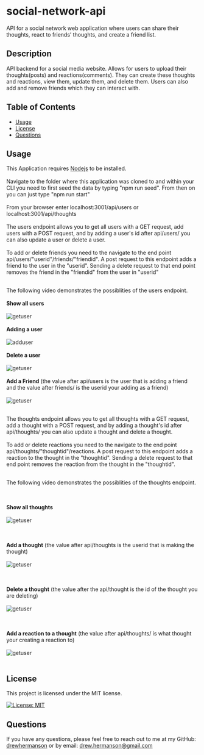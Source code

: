 # social-network-api
API for a social network web application where users can share their thoughts, react to friends’ thoughts, and create a friend list.

## Description
API backend for a social media website. Allows for users to upload their thoughts(posts) and reactions(comments). They can create these thoughts and reactions, view them, update them, and delete them. Users can also add and remove friends which they can interact with.


## Table of Contents
- [Usage](#usage)
- [License](#license)
- [Questions](#questions)

## Usage
This Application requires [Nodejs](https://nodejs.org/) to be installed.
<br></br>
Navigate to the folder where this application was cloned to and within your CLI you need to first seed the data by typing "npm run seed". From then on you can just type "npm run start"
<br></br>
From your browser enter localhost:3001/api/users or localhost:3001/api/thoughts
<br></br>
The users endpoint allows you to get all users with a GET request, add users with a POST request, and by adding a user's id after api/users/ you can also update a user or delete a user.
<br></br>
To add or delete friends you need to the navigate to the end point api/users/"userid"/friends/"friendid". A post request to this endpoint adds a friend to the user in the "userid". Sending a delete request to that end point removes the friend in the "friendid" from the user in "userid"
<br></br>

The following video demonstrates the possiblities of the users endpoint.
<br></br>
**Show all users**
<br></br>
![getuser](./assets/userget.gif)
<br></br>
**Adding a user**
<br></br>
![adduser](./assets/userpost.gif)
<br></br>
**Delete a user**
<br></br>
![getuser](./assets/userdelete.gif)
<br></br>
**Add a Friend** (the value after api/users is the user that is adding a friend and the value after friends/ is the userid your adding as a friend)
<br></br>
![getuser](./assets/friendpost.gif)
<br></br>

The thoughts endpoint allows you to get all thoughts with a GET request, add a thought with a POST request, and by adding a thought's id after api/thoughts/ you can also update a thought and delete a thought.
<br></br>
To add or delete reactions you need to the navigate to the end point api/thoughts/"thoughtid"/reactions. A post request to this endpoint adds a reaction to the thought in the "thoughtid". Sending a delete request to that end point removes the reaction from the thought in the "thoughtid".
<br></br>

The following video demonstrates the possiblities of the thoughts endpoint.

<br></br>
**Show all thoughts**
<br></br>
![getuser](./assets/thoughtget.gif)

<br></br>
**Add a thought** (the value after api/thoughts is the userid that is making the thought)
<br></br>
![getuser](./assets/thoughtpost.gif)

<br></br>
**Delete a thought** (the value after the api/thought is the id of the thought you are deleting)
<br></br>
![getuser](./assets/thoughtdelete.gif)

<br></br>
**Add a reaction to a thought** (the value after api/thoughts/ is what thought your creating a reaction to)
<br></br>
![getuser](./assets/reactionpost.gif)
<br></br>


## License
This project is licensed under the MIT license.

[![License: MIT](https://img.shields.io/badge/License-MIT-yellow.svg)](https://opensource.org/licenses/MIT)

## Questions
If you have any questions, please feel free to reach out to me at my GitHub: [drewhermanson](https://github.com/drewhermanson)
or by email: drew.hermanson@gmail.com
